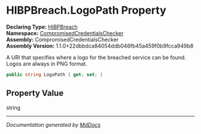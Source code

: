 ﻿<!--  
  <auto-generated>   
    The contents of this file were generated by a tool.  
    Changes to this file may be list if the file is regenerated  
  </auto-generated>   
-->

# HIBPBreach.LogoPath Property

**Declaring Type:** [HIBPBreach](../index.md)  
**Namespace:** [CompromisedCredentialsChecker](../../index.md)  
**Assembly:** CompromisedCredentialsChecker  
**Assembly Version:** 1.1.0+22dbbdca84054ddb046fb45a459f0b9fcca949b8

A URI that specifies where a logo for the breached service can be found. Logos are always in PNG format.

```csharp
public string LogoPath { get; set; }
```

## Property Value

string

___

*Documentation generated by [MdDocs](https://github.com/ap0llo/mddocs)*
